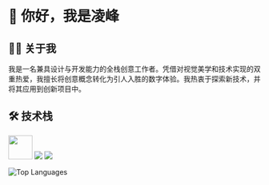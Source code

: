 # 👋 你好，我是凌峰

## 👨‍💻 关于我

我是一名兼具设计与开发能力的全栈创意工作者。凭借对视觉美学和技术实现的双重热爱，我擅长将创意概念转化为引人入胜的数字体验。我热衷于探索新技术，并将其应用到创新项目中。

## 🛠️ 技术栈
<p>
<img src="https://www.wkhub.com/wp-content/uploads/2018/12/TouchDesigner.png" height="48" />
<img src="https://skillicons.dev/icons?i=react,ts,js,java,nodejs,threejs,css,sass" />
<img src="https://skillicons.dev/icons?i=figma,unity,ai,ps" />
</p>

![Top Languages](https://github-readme-stats.vercel.app/api/top-langs/?username=lingfeng11111&layout=compact)
